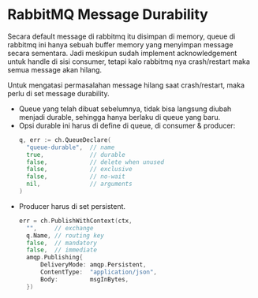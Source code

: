 # RabbitMQ Message Durability

Secara default message di rabbitmq itu disimpan di memory, queue di rabbitmq ini hanya sebuah buffer memory yang menyimpan message secara sementara.
Jadi meskipun sudah implement acknowledgement untuk handle di sisi consumer, tetapi kalo rabbitmq nya crash/restart maka semua message akan hilang.

Untuk mengatasi permasalahan message hilang saat crash/restart, maka perlu di set message durability.

- Queue yang telah dibuat sebelumnya, tidak bisa langsung diubah menjadi durable, sehingga hanya berlaku di queue yang baru.
- Opsi durable ini harus di define di queue, di consumer & producer:
  ```go
  q, err := ch.QueueDeclare(
    "queue-durable",  // name
    true,             // durable
    false,            // delete when unused
    false,            // exclusive
    false,            // no-wait
    nil,              // arguments
  )
  ```
- Producer harus di set persistent.
  ```go
  err = ch.PublishWithContext(ctx,
    "",     // exchange
    q.Name, // routing key
    false,  // mandatory
    false,  // immediate
    amqp.Publishing{
        DeliveryMode: amqp.Persistent,
        ContentType:  "application/json",
        Body:         msgInBytes,
    })
  ```


